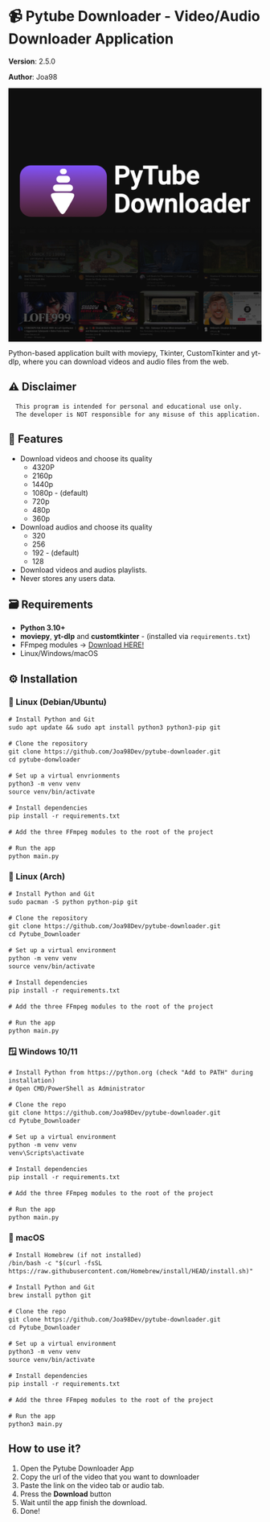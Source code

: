 # 📹 Pytube Downloader - Video/Audio Downloader Application

**Version**: 2.5.0

**Author**: Joa98

<img src="screenshots/Cover.png" align="center"/>


Python-based application built with moviepy, Tkinter, CustomTkinter and yt-dlp, where you can download videos and audio files from the web.

## ⚠️ Disclaimer 
      This program is intended for personal and educational use only.
      The developer is NOT responsible for any misuse of this application.

## 🚀 Features

* Download videos and choose its quality
    * 4320P 
    * 2160p 
    * 1440p   
    * 1080p - (default)
    * 720p
    * 480p
    * 360p
* Download audios and choose its quality
    * 320
    * 256
    * 192 - (default)
    * 128
* Download videos and audios playlists.
* Never stores any users data.

## 🗃️ Requirements

* **Python 3.10+**
* **moviepy**, **yt-dlp** and **customtkinter** - (installed via `requirements.txt`)
* FFmpeg modules -> [Download HERE!](https://www.gyan.dev/ffmpeg/builds/)
* Linux/Windows/macOS

## ⚙️ Installation

### 🐧 Linux (Debian/Ubuntu)

```
# Install Python and Git
sudo apt update && sudo apt install python3 python3-pip git

# Clone the repository
git clone https://github.com/Joa98Dev/pytube-downloader.git
cd pytube-donwloader

# Set up a virtual envrionments
python3 -m venv venv
source venv/bin/activate

# Install dependencies
pip install -r requirements.txt

# Add the three FFmpeg modules to the root of the project

# Run the app
python main.py
```

### 🐧 Linux (Arch)

```
# Install Python and Git
sudo pacman -S python python-pip git

# Clone the repository
git clone https://github.com/Joa98Dev/pytube-downloader.git
cd Pytube_Downloader

# Set up a virtual environment
python -m venv venv
source venv/bin/activate

# Install dependencies
pip install -r requirements.txt

# Add the three FFmpeg modules to the root of the project

# Run the app
python main.py
```

### 🪟 Windows 10/11

```
# Install Python from https://python.org (check "Add to PATH" during installation)
# Open CMD/PowerShell as Administrator

# Clone the repo
git clone https://github.com/Joa98Dev/pytube-downloader.git
cd Pytube_Downloader

# Set up a virtual environment
python -m venv venv
venv\Scripts\activate

# Install dependencies
pip install -r requirements.txt

# Add the three FFmpeg modules to the root of the project

# Run the app
python main.py
```

### 🍎 macOS

```
# Install Homebrew (if not installed)
/bin/bash -c "$(curl -fsSL https://raw.githubusercontent.com/Homebrew/install/HEAD/install.sh)"

# Install Python and Git
brew install python git

# Clone the repo
git clone https://github.com/Joa98Dev/pytube-downloader.git
cd Pytube_Downloader

# Set up a virtual environment
python3 -m venv venv
source venv/bin/activate

# Install dependencies
pip install -r requirements.txt

# Add the three FFmpeg modules to the root of the project

# Run the app
python3 main.py
```

## How to use it?

1. Open the Pytube Downloader App
2. Copy the url of the video that you want to downloader
3. Paste the link on the video tab or audio tab.
4. Press the **Download** button
5. Wait until the app finish the download.
6. Done!
